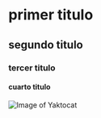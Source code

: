# primer titulo
## segundo titulo
### tercer titulo
#### cuarto titulo

![Image of Yaktocat](https://octodex.github.com/images/yaktocat.png)
